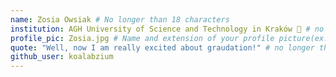 ```yaml
---
name: Zosia Owsiak # No longer than 18 characters
institution: AGH University of Science and Technology in Kraków 🚩 # no longer than 58 characters
profile_pic: Zosia.jpg # Name and extension of your profile picture(ex. mona.png)
quote: "Well, now I am really excited about graudation!" # no longer than 100 characters
github_user: koalabzium
---
```

